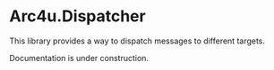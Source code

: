 # Arc4u.Dispatcher

This library provides a way to dispatch messages to different targets.

Documentation is under construction.
